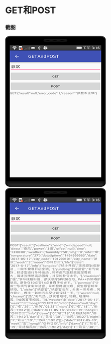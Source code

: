 # GET和POST

### 截图
![截图](https://github.com/BruceAnda/HMAndroid/blob/master/screenshot/day04/pic/pic10.png)
![截图](https://github.com/BruceAnda/HMAndroid/blob/master/screenshot/day04/pic/pic11.png)